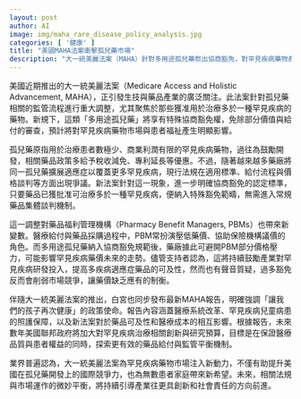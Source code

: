 ```yaml
---
layout: post
author: AI
image: img/maha_rare_disease_policy_analysis.jpg
categories: [ '健康' ]
title: "美國MAHA法案衝擊孤兒藥市場"
description: "大一統美麗法案（MAHA）針對多用途孤兒藥祭出協商豁免，對罕見疾病藥物產業、藥品福利管理機構與患者可及性帶來新動力與爭議，預期重塑美國罕見疾病用藥政策生態。"
---
```

美國近期推出的大一統美麗法案（Medicare Access and Holistic Advancement, MAHA），正引發生技與藥品產業的廣泛關注。此法案針對孤兒藥相關的監管流程進行重大調整，尤其聚焦於那些獲准用於治療多於一種罕見疾病的藥物。新規下，這類「多用途孤兒藥」將享有特殊協商豁免權，免除部分價值與給付的審查，預計將對罕見疾病藥物市場與患者福祉產生明顯影響。

孤兒藥原指用於治療患者數極少、商業利潤有限的罕見疾病藥物，過往為鼓勵開發，相關藥品政策多給予稅收減免、專利延長等優惠。不過，隨著越來越多藥廠將同一孤兒藥擴展適應症以覆蓋更多罕見疾病，現行法規在適用標準、給付流程與價格談判等方面出現爭議。新法案針對這一現象，進一步明確協商豁免的認定標準，只要藥品已獲批准可治療多於一種罕見疾病，便納入特殊豁免範疇，無需進入常規藥品集體談判機制。

這一調整對藥品福利管理機構（Pharmacy Benefit Managers, PBMs）也帶來新變數。醫療給付與藥品採購過程中，PBM常扮演壓低藥價、協助保險機構議價的角色。而多用途孤兒藥納入協商豁免規範後，藥廠據此可避開PBM部分價格壓力，可能影響罕見疾病藥價未來的走勢。儘管支持者認為，這將持續鼓勵產業對罕見疾病研發投入，提高多疾病適應症藥品的可及性，然而也有聲音質疑，過多豁免反而會削弱市場競爭，讓藥價缺乏應有的制衡。

伴隨大一統美麗法案的推出，白宮也同步發布最新MAHA報告，明確強調「讓我們的孩子再次健康」的政策使命。報告內容涵蓋醫療系統改革、罕見疾病兒童病患的照護保障，以及新法案對於藥品可及性和醫療成本的相互影響。根據報告，未來數年美國聯邦政府將加大對罕見疾病治療相關創新與研究預算，目標是在保證醫療品質與患者權益的同時，探索更有效的藥品給付與監管平衡機制。

業界普遍認為，大一統美麗法案為罕見疾病藥物市場注入新動力，不僅有助提升美國在孤兒藥開發上的國際競爭力，也為無數患者家庭帶來新希望。未來，相關法規與市場運作的微妙平衡，將持續引導產業往更具創新和社會責任的方向前進。
